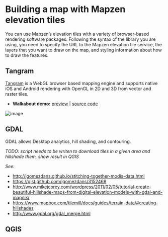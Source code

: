 # Building a map with Mapzen elevation tiles

You can use Mapzen’s elevation tiles with a variety of browser-based rendering software packages. Following the syntax of the library you are using, you need to specify the URL to the Mapzen elevation tile service, the layers that you want to draw on the map, and styling information about how to draw the features.

## Tangram

[Tangram](https://mapzen.com/projects/tangram) is a WebGL browser based mapping engine and supports native iOS and Android rendering with OpenGL in 2D and 3D from vector and raster tiles.

* **Walkabout demo:** [preview](http://tangrams.github.io/walkabout-style-more-labels) | [source code](http://github.com/tangrams/walkabout-style-more-labels)

![image](https://cloud.githubusercontent.com/assets/853051/11137284/13e3a5f0-896b-11e5-9ab9-be51ecb388d8.png)

## GDAL

GDAL allows Desktop analytics, hill shading, and contouring.

_TODO: script needs to be writen to download tiles in a given area and hillshade them, show result in QGIS_

_See:_

- http://jgomezdans.github.io/stitching-together-modis-data.html
- https://gist.github.com/jgomezdans/3152468
- http://www.mikejcorey.com/wordpress/2011/02/05/tutorial-create-beautiful-hillshade-maps-from-digital-elevation-models-with-gdal-and-mapnik/
- https://www.mapbox.com/tilemill/docs/guides/terrain-data/#creating-hillshades
- http://www.gdal.org/gdal_merge.html

## QGIS

